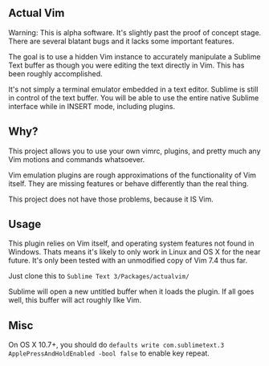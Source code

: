 Actual Vim
----

Warning: This is alpha software. It's slightly past the proof of concept stage. There are several blatant bugs and it lacks some important features.

The goal is to use a hidden Vim instance to accurately manipulate a Sublime Text buffer as though you were editing the text directly in Vim. This has been roughly accomplished.

It's not simply a terminal emulator embedded in a text editor. Sublime is still in control of the text buffer. You will be able to use the entire native Sublime interface while in INSERT mode, including plugins.

Why?
----

This project allows you to use your own vimrc, plugins, and pretty much any Vim motions and commands whatsoever.

Vim emulation plugins are rough approximations of the functionality of Vim itself. They are missing features or behave differently than the real thing.

This project does not have those problems, because it IS Vim.

Usage
----

This plugin relies on Vim itself, and operating system features not found in Windows. Thats means it's likely to only work in Linux and OS X for the near future. It's only been tested with an unmodified copy of Vim 7.4 thus far.

Just clone this to `Sublime Text 3/Packages/actualvim/`

Sublime will open a new untitled buffer when it loads the plugin. If all goes well, this buffer will act roughly llke Vim.

Misc
----

On OS X 10.7+, you should do `defaults write com.sublimetext.3 ApplePressAndHoldEnabled -bool false` to enable key repeat.
